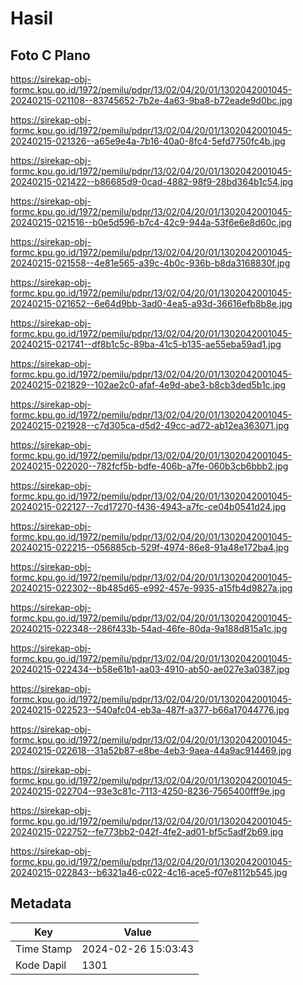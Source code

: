 # Hasil

## Foto C Plano

https://sirekap-obj-formc.kpu.go.id/1972/pemilu/pdpr/13/02/04/20/01/1302042001045-20240215-021108--83745652-7b2e-4a63-9ba8-b72eade9d0bc.jpg

https://sirekap-obj-formc.kpu.go.id/1972/pemilu/pdpr/13/02/04/20/01/1302042001045-20240215-021326--a65e9e4a-7b16-40a0-8fc4-5efd7750fc4b.jpg

https://sirekap-obj-formc.kpu.go.id/1972/pemilu/pdpr/13/02/04/20/01/1302042001045-20240215-021422--b86685d9-0cad-4882-98f9-28bd364b1c54.jpg

https://sirekap-obj-formc.kpu.go.id/1972/pemilu/pdpr/13/02/04/20/01/1302042001045-20240215-021516--b0e5d596-b7c4-42c9-944a-53f6e6e8d60c.jpg

https://sirekap-obj-formc.kpu.go.id/1972/pemilu/pdpr/13/02/04/20/01/1302042001045-20240215-021558--4e81e565-a39c-4b0c-936b-b8da3168830f.jpg

https://sirekap-obj-formc.kpu.go.id/1972/pemilu/pdpr/13/02/04/20/01/1302042001045-20240215-021652--6e64d9bb-3ad0-4ea5-a93d-36616efb8b8e.jpg

https://sirekap-obj-formc.kpu.go.id/1972/pemilu/pdpr/13/02/04/20/01/1302042001045-20240215-021741--df8b1c5c-89ba-41c5-b135-ae55eba59ad1.jpg

https://sirekap-obj-formc.kpu.go.id/1972/pemilu/pdpr/13/02/04/20/01/1302042001045-20240215-021829--102ae2c0-afaf-4e9d-abe3-b8cb3ded5b1c.jpg

https://sirekap-obj-formc.kpu.go.id/1972/pemilu/pdpr/13/02/04/20/01/1302042001045-20240215-021928--c7d305ca-d5d2-49cc-ad72-ab12ea363071.jpg

https://sirekap-obj-formc.kpu.go.id/1972/pemilu/pdpr/13/02/04/20/01/1302042001045-20240215-022020--782fcf5b-bdfe-406b-a7fe-060b3cb6bbb2.jpg

https://sirekap-obj-formc.kpu.go.id/1972/pemilu/pdpr/13/02/04/20/01/1302042001045-20240215-022127--7cd17270-f436-4943-a7fc-ce04b0541d24.jpg

https://sirekap-obj-formc.kpu.go.id/1972/pemilu/pdpr/13/02/04/20/01/1302042001045-20240215-022215--056885cb-529f-4974-86e8-91a48e172ba4.jpg

https://sirekap-obj-formc.kpu.go.id/1972/pemilu/pdpr/13/02/04/20/01/1302042001045-20240215-022302--8b485d65-e992-457e-9935-a15fb4d9827a.jpg

https://sirekap-obj-formc.kpu.go.id/1972/pemilu/pdpr/13/02/04/20/01/1302042001045-20240215-022348--286f433b-54ad-46fe-80da-9a188d815a1c.jpg

https://sirekap-obj-formc.kpu.go.id/1972/pemilu/pdpr/13/02/04/20/01/1302042001045-20240215-022434--b58e61b1-aa03-4910-ab50-ae027e3a0387.jpg

https://sirekap-obj-formc.kpu.go.id/1972/pemilu/pdpr/13/02/04/20/01/1302042001045-20240215-022523--540afc04-eb3a-487f-a377-b66a17044776.jpg

https://sirekap-obj-formc.kpu.go.id/1972/pemilu/pdpr/13/02/04/20/01/1302042001045-20240215-022618--31a52b87-e8be-4eb3-9aea-44a9ac914469.jpg

https://sirekap-obj-formc.kpu.go.id/1972/pemilu/pdpr/13/02/04/20/01/1302042001045-20240215-022704--93e3c81c-7113-4250-8236-7565400fff9e.jpg

https://sirekap-obj-formc.kpu.go.id/1972/pemilu/pdpr/13/02/04/20/01/1302042001045-20240215-022752--fe773bb2-042f-4fe2-ad01-bf5c5adf2b69.jpg

https://sirekap-obj-formc.kpu.go.id/1972/pemilu/pdpr/13/02/04/20/01/1302042001045-20240215-022843--b6321a46-c022-4c16-ace5-f07e8112b545.jpg


## Metadata

| Key        | Value               |
| ---------- | ------------------- |
| Time Stamp | 2024-02-26 15:03:43 |
| Kode Dapil | 1301                |




